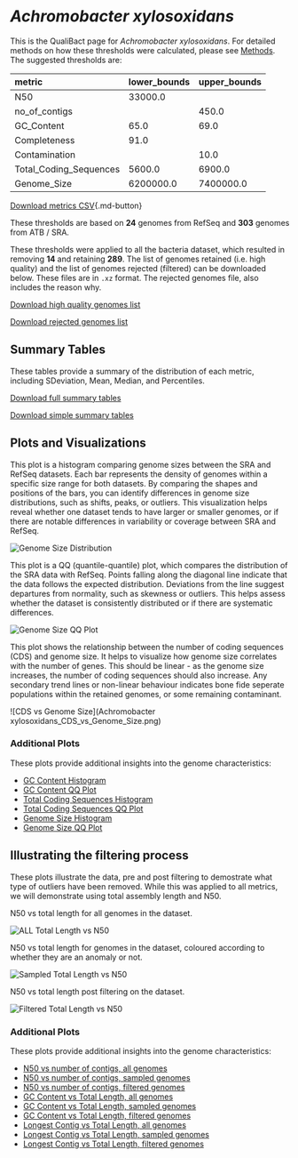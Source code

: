 # *Achromobacter xylosoxidans*

This is the QualiBact page for *Achromobacter xylosoxidans*. For detailed methods on how these thresholds were calculated, please see [Methods](../../methods.md).
The suggested thresholds are: 

| metric                 | lower_bounds   | upper_bounds   |
|:-----------------------|:---------------|:---------------|
| N50                    | 33000.0        |                |
| no_of_contigs          |                | 450.0          |
| GC_Content             | 65.0           | 69.0           |
| Completeness           | 91.0           |                |
| Contamination          |                | 10.0           |
| Total_Coding_Sequences | 5600.0         | 6900.0         |
| Genome_Size            | 6200000.0      | 7400000.0      |

[Download metrics CSV](Achromobacter_xylosoxidans_metrics.csv){.md-button}


These thresholds are based on **24** genomes from RefSeq and **303** genomes from ATB / SRA.

These thresholds were applied to all the bacteria dataset, which resulted in removing **14** and retaining **289**.
The list of genomes retained (i.e. high quality) and the list of genomes rejected (filtered) can be downloaded below. These files are in `.xz` format. The rejected genomes file, also includes the reason why.

[Download high quality genomes list](Achromobacter_xylosoxidans_high_quality_genomes.csv.xz)


[Download rejected genomes list](Achromobacter_xylosoxidans_filtered_out_genomes.csv.xz)



## Summary Tables
These tables provide a summary of the distribution of each metric, including SDeviation, Mean, Median, and Percentiles.

[Download full summary tables](summary.csv)

[Download simple summary tables](selected_summary.csv)

## Plots and Visualizations

This plot is a histogram comparing genome sizes between the SRA and RefSeq datasets. Each bar represents the density of genomes within a specific size range for both datasets. By comparing the shapes and positions of the bars, you can identify differences in genome size distributions, such as shifts, peaks, or outliers. This visualization helps reveal whether one dataset tends to have larger or smaller genomes, or if there are notable differences in variability or coverage between SRA and RefSeq.

![Genome Size Distribution](Genome_Size_refseq_histogram_kde.png)

This plot is a QQ (quantile-quantile) plot, which compares the distribution of the SRA data with RefSeq. Points falling along the diagonal line indicate that the data follows the expected distribution. Deviations from the line suggest departures from normality, such as skewness or outliers. This helps assess whether the dataset is consistently distributed or if there are systematic differences.

![Genome Size QQ Plot](Genome_Size_refseq_qqplot.png)

This plot shows the relationship between the number of coding sequences (CDS) and genome size. It helps to visualize how genome size correlates with the number of genes. This should be linear - as the genome size increases, the number of coding sequences should also increase. Any secondary trend lines or non-linear behaviour indicates bone fide seperate populations within the retained genomes, or some remaining contaminant. 

![CDS vs Genome Size](Achromobacter xylosoxidans_CDS_vs_Genome_Size.png)

### Additional Plots

These plots provide additional insights into the genome characteristics:

- [GC Content Histogram](GC_Content_refseq_histogram_kde.png)
- [GC Content QQ Plot](GC_Content_refseq_qqplot.png)
- [Total Coding Sequences Histogram](Total_Coding_Sequences_refseq_histogram_kde.png)
- [Total Coding Sequences QQ Plot](Total_Coding_Sequences_refseq_qqplot.png)
- [Genome Size Histogram](Genome_Size_refseq_histogram_kde.png)
- [Genome Size QQ Plot](Genome_Size_refseq_qqplot.png)
## Illustrating the filtering process
These plots illustrate the data, pre and post filtering to demostrate what type of outliers have been removed. While this was applied to all metrics, we will demonstrate using total assembly length and N50.

N50 vs total length for all genomes in the dataset.

![ALL Total Length vs N50](Achromobacter_xylosoxidans_all_total_length_N50.png)

N50 vs total length for genomes in the dataset, coloured according to whether they are an anomaly or not.

![Sampled Total Length vs N50](Achromobacter_xylosoxidans_sample_total_length_N50.png)

N50 vs total length post filtering on the dataset.

![Filtered Total Length vs N50](Achromobacter_xylosoxidans_filt_total_length_N50.png)

### Additional Plots

These plots provide additional insights into the genome characteristics:

- [N50 vs number of contigs, all genomes](Achromobacter_xylosoxidans_all_N50_number.png)
- [N50 vs number of contigs, sampled genomes](Achromobacter_xylosoxidans_sample_N50_number.png)
- [N50 vs number of contigs, filtered genomes](Achromobacter_xylosoxidans_filt_N50_number.png)
- [GC Content vs Total Length, all genomes](Achromobacter_xylosoxidans_all_total_length_GC_Content.png)
- [GC Content vs Total Length, sampled genomes](Achromobacter_xylosoxidans_sample_total_length_GC_Content.png)
- [GC Content vs Total Length, filtered genomes](Achromobacter_xylosoxidans_filt_total_length_GC_Content.png)
- [Longest Contig vs Total Length, all genomes](Achromobacter_xylosoxidans_all_total_length_longest.png)
- [Longest Contig vs Total Length, sampled genomes](Achromobacter_xylosoxidans_sample_total_length_longest.png)
- [Longest Contig vs Total Length, filtered genomes](Achromobacter_xylosoxidans_filt_total_length_longest.png)
